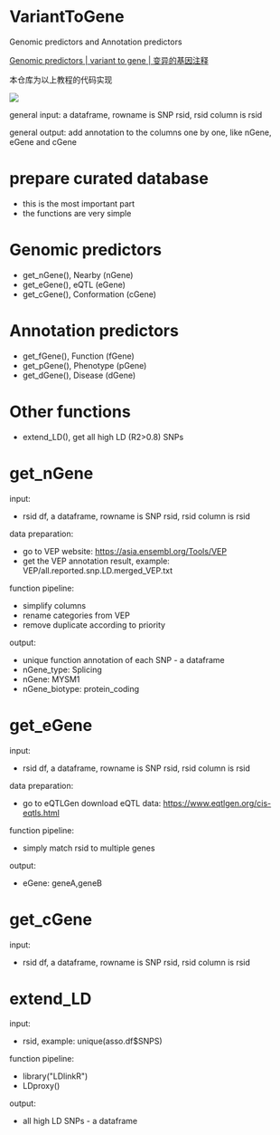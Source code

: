 # VariantToGene
Genomic predictors and Annotation predictors

[Genomic predictors | variant to gene | 变异的基因注释](https://www.cnblogs.com/leezx/p/14464087.html)

本仓库为以上教程的代码实现

![](https://img2020.cnblogs.com/blog/785692/202103/785692-20210301154201773-667409110.png)

general input: a dataframe, rowname is SNP rsid, rsid column is rsid

general output: add annotation to the columns one by one, like nGene, eGene and cGene

# prepare curated database
- this is the most important part
- the functions are very simple

# Genomic predictors
- get_nGene(), Nearby (nGene)
- get_eGene(), eQTL (eGene)
- get_cGene(), Conformation (cGene)

# Annotation predictors
- get_fGene(), Function (fGene)
- get_pGene(), Phenotype (pGene)
- get_dGene(), Disease (dGene)

# Other functions
- extend_LD(), get all high LD (R2>0.8) SNPs

# get_nGene
input:
- rsid df, a dataframe, rowname is SNP rsid, rsid column is rsid

data preparation:
- go to VEP website: https://asia.ensembl.org/Tools/VEP
- get the VEP annotation result, example: VEP/all.reported.snp.LD.merged_VEP.txt

function pipeline:
- simplify columns
- rename categories from VEP
- remove duplicate according to priority

output:
- unique function annotation of each SNP - a dataframe
- nGene_type: Splicing
- nGene: MYSM1
- nGene_biotype: protein_coding

# get_eGene
input:
- rsid df, a dataframe, rowname is SNP rsid, rsid column is rsid

data preparation:
- go to eQTLGen download eQTL data: https://www.eqtlgen.org/cis-eqtls.html

function pipeline:
- simply match rsid to multiple genes

output:
- eGene: geneA,geneB

# get_cGene
input:
- rsid df, a dataframe, rowname is SNP rsid, rsid column is rsid

# extend_LD
input:
- rsid, example: unique(asso.df$SNPS)

function pipeline:
- library("LDlinkR")
- LDproxy()

output:
- all high LD SNPs - a dataframe

